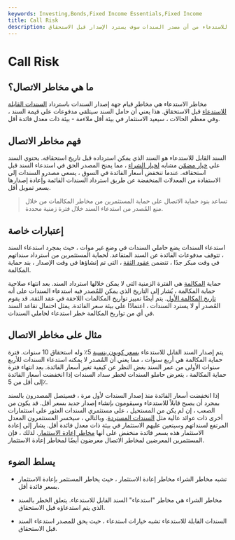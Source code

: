 ```yaml
---
keywords: Investing,Bonds,Fixed Income Essentials,Fixed Income
title: Call Risk
description: مخاطر الاستدعاء هي المخاطر التي يواجهها حامل السند القابل للاستدعاء من أن مصدر السندات سوف يسترد الإصدار قبل الاستحقاق.
---
```


# Call Risk
## ما هي مخاطر الاتصال؟

مخاطر الاستدعاء هي مخاطر قيام جهة إصدار السندات باسترداد [السندات القابلة للاستدعاء](/callablebond) قبل الاستحقاق. هذا يعني أن حامل السند سيتلقى مدفوعات على قيمة السند ، وفي معظم الحالات ، سيعيد الاستثمار في بيئة أقل ملاءمة - بيئة ذات معدل فائدة أقل.

## فهم مخاطر الاتصال

السند القابل للاستدعاء هو السند الذي يمكن استرداده قبل تاريخ استحقاقه. يحتوي السند على [خيار مضمّن](/embeddedoption) مشابه [لخيار الشراء](/calloption) ، مما يمنح المصدر الحق في استدعاء السند قبل استحقاقه. عندما تنخفض أسعار الفائدة في السوق ، يسعى مصدرو السندات إلى الاستفادة من المعدلات المنخفضة عن طريق استرداد السندات القائمة وإعادة إصدارها بسعر تمويل أقل.

> تساعد بنود حماية الاتصال على حماية المستثمرين من مخاطر المكالمات من خلال منع المُصدر من استدعاء السند خلال فترة زمنية محددة.

>

## إعتبارات خاصة

استدعاء السندات يضع حاملي السندات في وضع غير موات ، حيث بمجرد استدعاء السند ، تتوقف مدفوعات الفائدة عن السند المتقاعد. لحماية المستثمرين من استرداد سنداتهم في وقت مبكر جدًا ، تتضمن [عقود الثقة](/trust_indenture) ، التي تم إنشاؤها في وقت الإصدار ، بند حماية المكالمة.

حماية [المكالمة](/callprotection) هي الفترة الزمنية التي لا يمكن خلالها استرداد السند. بعد انتهاء صلاحية حماية المكالمة ، يُشار إلى التاريخ الذي يمكن للمُصدر فيه استدعاء السندات على أنه [تاريخ المكالمة الأول](/calldate). يتم أيضًا تمييز تواريخ المكالمات اللاحقة في عقد الثقة. قد يقوم المُصدر أو لا يسترد السندات ، اعتمادًا على بيئة سعر الفائدة. يمثل احتمال تقاعد السند في أي من تواريخ المكالمة خطر استدعاء لحاملي السندات.

## مثال على مخاطر الاتصال

يتم إصدار السند القابل للاستدعاء [بسعر كوبون بنسبة](/coupon-rate) 5٪ وله استحقاق 10 سنوات. فترة حماية المكالمة هي أربع سنوات ، مما يعني أن المُصدر لا يمكنه استدعاء السندات للأربع سنوات الأولى من عمر السند بغض النظر عن كيفية تغير أسعار الفائدة. بعد انتهاء فترة حماية المكالمة ، يتعرض حاملو السندات لخطر سداد السندات إذا انخفضت أسعار الفائدة إلى أقل من 5٪.

إذا انخفضت أسعار الفائدة منذ إصدار السندات لأول مرة ، فسيتصل المصدرون بالسند بمجرد أن يصبح قابلاً للاستدعاء وسيقومون بإنشاء إصدار جديد بسعر أقل. قد يكون من الصعب ، إن لم يكن من المستحيل ، على مستثمري السندات العثور على استثمارات أخرى ذات عوائد عالية مثل [السندات المستردة](/refundedbond). وبالتالي ، سيخسر المستثمرون المعدل المرتفع لسنداتهم وسيتعين عليهم الاستثمار في بيئة ذات معدل فائدة أقل. يشار إلى إعادة الاستثمار هذه بسعر فائدة منخفض على أنها [مخاطر إعادة الاستثمار](/reinvestmentrisk). لذلك ، فإن المستثمرين المعرضين لمخاطر الاتصال معرضون أيضًا لمخاطر إعادة الاستثمار.

## يسلط الضوء

- تشبه مخاطر الشراء مخاطر إعادة الاستثمار ، حيث يخاطر المستثمر بإعادة الاستثمار بسعر فائدة أقل.

- مخاطر الشراء هي مخاطر "استدعاء" السند القابل للاستدعاء. يتعلق الخطر بالسند الذي يتم استدعاؤه قبل الاستحقاق.

- السندات القابلة للاستدعاء تشبه خيارات استدعاء ، حيث يحق للمصدر استدعاء السند قبل الاستحقاق.

